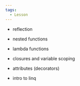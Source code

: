 ```yaml
---
tags:
  - Lesson
---
```

- reflection
- nested functions
- lambda functions
- closures and variable scoping
- attributes (decorators)

- intro to linq